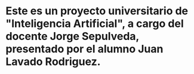 # Este es un proyecto universitario de "Inteligencia Artificial", a cargo del docente Jorge Sepulveda, presentado por el alumno Juan Lavado Rodriguez.

